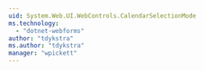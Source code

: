 ```yaml
---
uid: System.Web.UI.WebControls.CalendarSelectionMode
ms.technology: 
  - "dotnet-webforms"
author: "tdykstra"
ms.author: "tdykstra"
manager: "wpickett"
---
```

